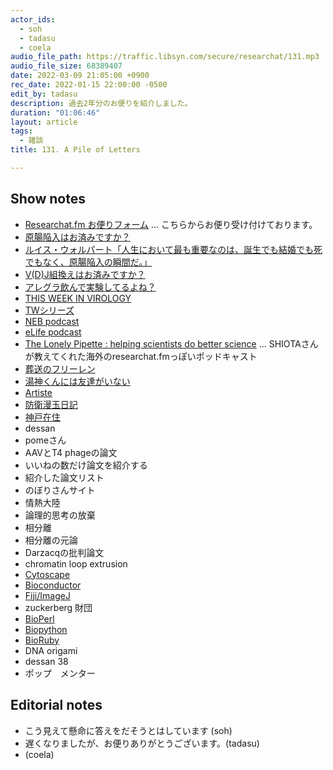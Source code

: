 ```yaml
---
actor_ids:
  - soh
  - tadasu
  - coela
audio_file_path: https://traffic.libsyn.com/secure/researchat/131.mp3
audio_file_size: 68389407
date: 2022-03-09 21:05:00 +0900
rec_date: 2022-01-15 22:00:00 -0500
edit_by: tadasu
description: 過去2年分のお便りを紹介しました。
duration: "01:06:46"
layout: article
tags:
  - 雑談
title: 131. A Pile of Letters

---
```

## Show notes
- [Researchat.fm お便りフォーム](https://researchat.fm/form.html) ... こちらからお便り受け付けております。
- [原腸陥入はお済みですか？](https://twitter.com/researchat_fm/status/1481627969252732933)
- [ルイス・ウォルパート「人生において最も重要なのは、誕生でも結婚でも死でもなく、原腸陥入の瞬間だ。」](https://twitter.com/kawascience/status/1481767096216612864)
- [V(D)J組換えはお済みですか？](https://twitter.com/ky0sugar/status/1481632536875106305)
- [アレグラ飲んで実験してるよね？](https://twitter.com/azarashi3105/status/1481972135040274432)
- [THIS WEEK IN VIROLOGY](https://www.microbe.tv/twiv/)
- [TWシリーズ](https://www.microbe.tv/science-shows/)
- [NEB podcast](https://www.neb.com/podcasts/nebpodcast)
- [eLife podcast](https://elifesciences.org/podcast)
- [The Lonely Pipette : helping scientists do better science](https://podcasts.apple.com/us/podcast/the-lonely-pipette-helping-scientists-do-better-science/id1532120809) ... SHIOTAさんが教えてくれた海外のresearchat.fmっぽいポッドキャスト
- [葬送のフリーレン](https://www.amazon.co.jp/dp/4098501805/?tag=researchatf04-22)
- [湯神くんには友達がいない](https://www.amazon.co.jp/dp/4091240208)
- [Artiste](https://www.amazon.co.jp/dp/4107719669)
- [防衛漫玉日記](https://www.amazon.co.jp/dp/B00KSV9FFM/)
- [神戸在住](https://www.amazon.co.jp/dp/B00AAR1ZUW/)
- dessan
- pomeさん
- AAVとT4 phageの論文
- いいねの数だけ論文を紹介する
- 紹介した論文リスト
- のぼりさんサイト
- 情熱大陸
- 論理的思考の放棄
- 相分離
- 相分離の元論
- Darzacqの批判論文
- chromatin loop extrusion
- [Cytoscape](https://cytoscape.org/)
- [Bioconductor](https://www.bioconductor.org/)
- [Fiji/ImageJ](https://imagej.net/software/fiji/)
- zuckerberg 財団
- [BioPerl](https://bioperl.org/)
- [Biopython](https://biopython.org/)
- [BioRuby](http://bioruby.org/)
- DNA origami
- dessan 38
- ポップ　メンター

## Editorial notes
- こう見えて懸命に答えをだそうとはしています (soh)
- 遅くなりましたが、お便りありがとうございます。(tadasu)
- (coela)
